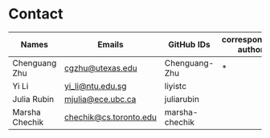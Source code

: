 # Contact

| Names         | Emails                   | GitHub IDs     | corresponding author | 
|---------------|--------------------------|----------------|----------------------|
| Chenguang Zhu | cgzhu@utexas.edu         | Chenguang-Zhu  | *                    |
| Yi Li         | yi_li@ntu.edu.sg         | liyistc        |                      |
| Julia Rubin   | mjulia@ece.ubc.ca        | juliarubin     |                      |
| Marsha Chechik| chechik@cs.toronto.edu   | marsha-chechik |                      |